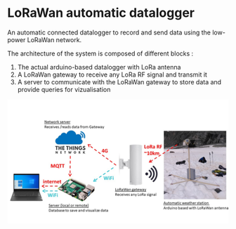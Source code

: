 # LoRaWan automatic datalogger 

An automatic connected datalogger to record and send data using the low-power LoRaWan network.

The architecture of the system is composed of different blocks :
 <ol>
  <li>The actual arduino-based datalogger with LoRa antenna</li>
  <li>A LoRaWan gateway to receive any LoRa RF signal and transmit it</li>
  <li>A server to communicate with the LoRaWan gateway to store data and provide queries for vizualisation</li>
</ol> 

<img src="images/loraWan.jpg" width="960"/>



